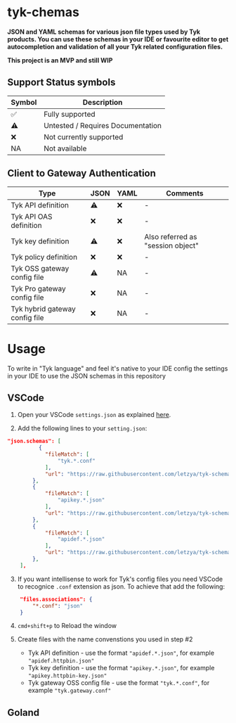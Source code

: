 # tyk-chemas

**JSON and YAML schemas for various json file types used by Tyk products. 
You can use these schemas in your IDE or favourite editor to get autocompletion and validation of all your Tyk related configuration files.**


**This project is an MVP and still WIP**


## Support Status symbols

| Symbol | Description |
| --------- | --------- |
| ✅ | Fully supported |
| ⚠️ | Untested / Requires Documentation |
| ❌️ | Not currently supported |
| NA | Not available |

## Client to Gateway Authentication

| Type        | JSON      | YAML | Comments |
| ----------- | --------- | ---- | --------- |
| Tyk API definition | ⚠️ | ❌️ | - |
| Tyk API OAS definition | ❌️ | ❌️ | - |
| Tyk key definition | ⚠️ | ❌️ | Also referred as "session object" |
| Tyk policy definition | ❌️ | ❌️ | - |
| Tyk OSS gateway config file | ⚠️ | NA | - |
| Tyk Pro gateway config file | ❌️ | NA | - |
| Tyk hybrid gateway config file | ❌️ | NA | - |

# Usage
To write in "Tyk language" and feel it's native to your IDE config the settings in your IDE to use the JSON schemas in this repository

## VSCode

1. Open your VSCode `settings.json` as explained [here](https://code.visualstudio.com/docs/languages/json#_mapping-to-a-schema-in-the-workspace).

2. Add the following lines to your `setting.json`:

```json
"json.schemas": [
          {
            "fileMatch": [
                "tyk.*.conf"
            ],
            "url": "https://raw.githubusercontent.com/letzya/tyk-schemas/main/schema_tyk.oss.conf"
        },
        {
            "fileMatch": [
                "apikey.*.json"
            ],
            "url": "https://raw.githubusercontent.com/letzya/tyk-schemas/main/schema_apikey.json"
        },
        {
            "fileMatch": [
                "apidef.*.json"
            ],
            "url": "https://raw.githubusercontent.com/letzya/tyk-schemas/main/schema_apidef_lean.json"
        },
    ],
```

3. If you want intellisense to work for Tyk's config files you need VSCode to recognice `.conf` extension as json. 
   To achieve that add the following:
```json
    "files.associations": {
        "*.conf": "json"
    }
```

4. `cmd+shift+p` to Reload the window

5. Create files with the name convenstions you used in step #2
   - Tyk API definition - use the format `"apidef.*.json"`, for example `"apidef.httpbin.json"`
   - Tyk key definition - use the format `"apikey.*.json"`, for example `"apikey.httpbin-key.json"`
   - Tyk gateway OSS config file - use the format `"tyk.*.conf"`, for example `"tyk.gateway.conf"`

## Goland




